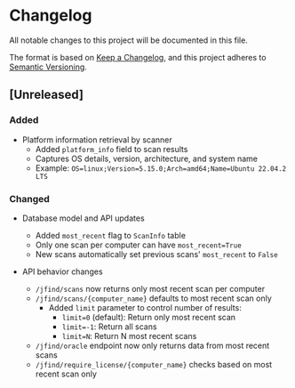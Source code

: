 # Changelog

All notable changes to this project will be documented in this file.

The format is based on [Keep a Changelog](https://keepachangelog.com/en/1.0.0/),
and this project adheres to [Semantic Versioning](https://semver.org/spec/v2.0.0.html).

## [Unreleased]

### Added
- Platform information retrieval by scanner
  - Added `platform_info` field to scan results
  - Captures OS details, version, architecture, and system name
  - Example: `OS=linux;Version=5.15.0;Arch=amd64;Name=Ubuntu 22.04.2 LTS`

### Changed
- Database model and API updates
  - Added `most_recent` flag to `ScanInfo` table
  - Only one scan per computer can have `most_recent=True`
  - New scans automatically set previous scans' `most_recent` to `False`

- API behavior changes
  - `/jfind/scans` now returns only most recent scan per computer
  - `/jfind/scans/{computer_name}` defaults to most recent scan only
    - Added `limit` parameter to control number of results:
      - `limit=0` (default): Return only most recent scan
      - `limit=-1`: Return all scans
      - `limit=N`: Return N most recent scans
  - `/jfind/oracle` endpoint now only returns data from most recent scans
  - `/jfind/require_license/{computer_name}` checks based on most recent scan only
